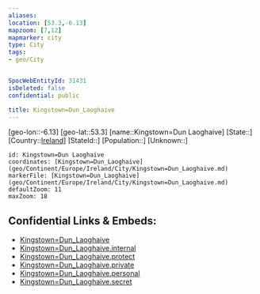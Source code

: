 ```yaml
---
aliases: 
location: [53.3,-6.13]
mapzoom: [7,12] 
mapmarker: city 
type: City
tags:
- geo/City


SpocWebEntityId: 31431
isDeleted: false
confidential: public

title: Kingstown=Dun_Laoghaive
---
```

[geo-lon::-6.13]
[geo-lat::53.3]
[name::Kingstown=Dun Laoghaive]
[State::]
[Country::[Ireland](geo/Continent/Europe/Ireland.md)]
[StateId::]
[Population::]
[Unknown::]


```leaflet
id: Kingstown=Dun Laoghaive
coordinates: [Kingstown=Dun_Laoghaive](geo/Continent/Europe/Ireland/City/Kingstown=Dun_Laoghaive.md)
markerFile: [Kingstown=Dun_Laoghaive](geo/Continent/Europe/Ireland/City/Kingstown=Dun_Laoghaive.md)
defaultZoom: 11 
maxZoom: 18
```


## Confidential Links & Embeds: 
- [Kingstown=Dun_Laoghaive](../../../../../../_public/geo/Continent/Europe/Ireland/City/Kingstown=Dun_Laoghaive.md) 
- [Kingstown=Dun_Laoghaive.internal](../../../../../../_internal/geo/Continent/Europe/Ireland/City/Kingstown=Dun_Laoghaive.internal.md) 
- [Kingstown=Dun_Laoghaive.protect](../../../../../../_protect/geo/Continent/Europe/Ireland/City/Kingstown=Dun_Laoghaive.protect.md) 
- [Kingstown=Dun_Laoghaive.private](../../../../../../_private/geo/Continent/Europe/Ireland/City/Kingstown=Dun_Laoghaive.private.md) 
- [Kingstown=Dun_Laoghaive.personal](../../../../../../_personal/geo/Continent/Europe/Ireland/City/Kingstown=Dun_Laoghaive.personal.md) 
- [Kingstown=Dun_Laoghaive.secret](../../../../../../_secret/geo/Continent/Europe/Ireland/City/Kingstown=Dun_Laoghaive.secret.md) 
